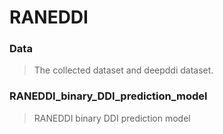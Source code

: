 # RANEDDI
### Data
> The collected dataset and deepddi dataset.

### RANEDDI\_binary\_DDI\_prediction\_model
> RANEDDI binary DDI prediction model



